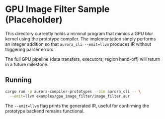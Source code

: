 # GPU Image Filter Sample (Placeholder)

This directory currently holds a minimal program that mimics a GPU blur kernel
using the prototype compiler. The implementation simply performs an integer
addition so that `aurora_cli --emit=llvm` produces IR without triggering parser
errors.

The full GPU pipeline (data transfers, executors, region hand-off) will return
in a future milestone.

## Running

```bash
cargo run -p aurora-compiler-prototypes --bin aurora_cli -- \
  --emit=llvm examples/gpu_image_filter/image_filter.aur
```

The `--emit=llvm` flag prints the generated IR, useful for confirming the
prototype backend remains functional.
